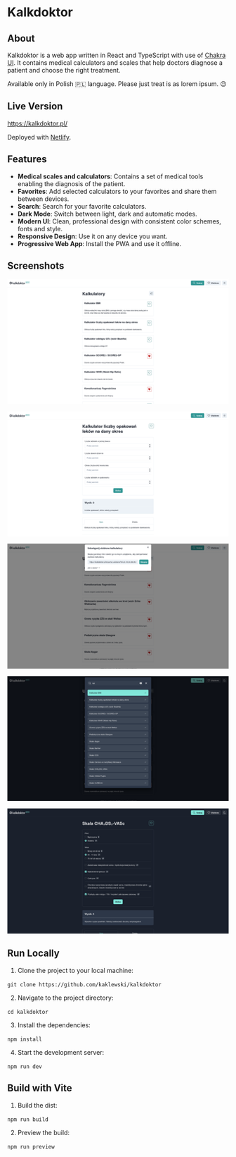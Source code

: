 # Kalkdoktor

## About

Kalkdoktor is a web app written in React and TypeScript with use of [Chakra UI](https://github.com/chakra-ui/chakra-ui). It contains medical calculators and scales that help doctors diagnose a patient and choose the right treatment.

Available only in Polish 🇵🇱 language. Please just treat is as lorem ipsum. 😉

## Live Version

https://kalkdoktor.pl/

Deployed with [Netlify](https://www.netlify.com/).

## Features

- **Medical scales and calculators**: Contains a set of medical tools enabling the diagnosis of the patient.
- **Favorites**: Add selected calculators to your favorites and share them between devices.
- **Search**: Search for your favorite calculators.
- **Dark Mode**: Switch between light, dark and automatic modes.
- **Modern UI**: Clean, professional design with consistent color schemes, fonts and style.
- **Responsive Design**: Use it on any device you want.
- **Progressive Web App**: Install the PWA and use it offline.

## Screenshots

![Screenshot 1](screenshots/screenshot1.png)

![Screenshot 2](screenshots/screenshot2.png)

![Screenshot 3](screenshots/screenshot3.png)

![Screenshot 4](screenshots/screenshot4.png)

![Screenshot 5](screenshots/screenshot5.png)

## Run Locally

1. Clone the project to your local machine:

`git clone https://github.com/kaklewski/kalkdoktor`

2. Navigate to the project directory:

`cd kalkdoktor`

3. Install the dependencies:

`npm install`

4. Start the development server:

`npm run dev`

## Build with Vite

1. Build the dist:

`npm run build`

2. Preview the build:

`npm run preview`
